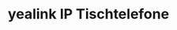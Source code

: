 ---
title: yealink IP Tischtelefone
keywords: 
    - yealink T40P integrieren
    - yealink T42G integrieren
    - yealink T46G integrieren
    - yealink T48P integrieren
    - Yealink IP Tischtelefone 
description: Integrieren Sie Ihre Yealink IP Tischtelefone - T40P, T42G, T46G und T48G
url:  /endgeraete/yealink-ip-tischtelefone/
linken:
prev: /endgeraete/snom-ip-tischtelefone/
next: /endgeraete/auerswald-ip-tischtelefone/
weight: 42
toc: true
draft: true
---